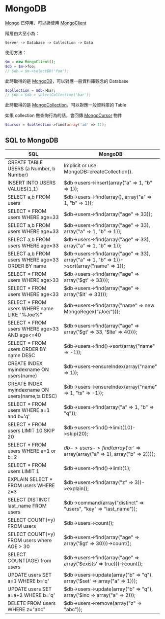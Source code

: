 MongoDB
=======

[Mongo](http://www.php.net/manual/en/class.mongo.php) 已停用，可以換使用 [MongoClient](http://www.php.net/manual/en/class.mongoclient.php)

階層由大至小為：

    Server -> Database -> Collection -> Data

使用方法：

```php
$m = new MongoClient();
$db = $m->foo;
// $db = $m->selectDB('foo');
```

此時取得的是 [MongoDB](http://www.php.net/manual/en/class.mongodb.php)，可以對應一般資料庫觀念的 Database

```php
$collection = $db->bar;
// $db = $db-> selectCollection('bar');
```

此時取得的是 [MongoCollection](http://www.php.net/manual/en/class.mongocollection.php)，可以對應一般資料庫的 Table

如果 collection 做查詢行為的話，會回傳 [MongoCursor](http://www.php.net/manual/en/class.mongocursor.php) 物件

```php
$cursor = $collection->find(array('id' => 1));
```

SQL to MongoDB
--------------

|  SQL  |  MongoDB  |
|  ---  |  -------  |
| CREATE TABLE USERS (a Number, b Number) | Implicit or use MongoDB::createCollection(). |
| INSERT INTO USERS VALUES(1,1) | $db->users->insert(array("a" => 1, "b" => 1)); |
| SELECT a,b FROM users | $db->users->find(array(), array("a" => 1, "b" => 1)); |
| SELECT * FROM users WHERE age=33 | $db->users->find(array("age" => 33)); |
| SELECT a,b FROM users WHERE age=33 | $db->users->find(array("age" => 33), array("a" => 1, "b" => 1)); |
| SELECT a,b FROM users WHERE age=33 | $db->users->find(array("age" => 33), array("a" => 1, "b" => 1)); |
| SELECT a,b FROM users WHERE age=33 ORDER BY name | $db->users->find(array("age" => 33), array("a" => 1, "b" => 1))->sort(array("name" => 1)); |
| SELECT * FROM users WHERE age>33 | $db->users->find(array("age" => array('$gt' => 33))); |
| SELECT * FROM users WHERE age<33 | $db->users->find(array("age" => array('$lt' => 33))); |
| SELECT * FROM users WHERE name LIKE "%Joe%" | $db->users->find(array("name" => new MongoRegex("/Joe/"))); |
| SELECT * FROM users WHERE age>33 AND age<=40 | $db->users->find(array("age" => array('$gt' => 33, '$lte' => 40))); |
| SELECT * FROM users ORDER BY name DESC | $db->users->find()->sort(array("name" => -1)); |
| CREATE INDEX myindexname ON users(name) | $db->users->ensureIndex(array("name" => 1)); |
| CREATE INDEX myindexname ON users(name,ts DESC) | $db->users->ensureIndex(array("name" => 1, "ts" => -1)); |
| SELECT * FROM users WHERE a=1 and b='q' | $db->users->find(array("a" => 1, "b" => "q")); |
| SELECT * FROM users LIMIT 10 SKIP 20 | $db->users->find()->limit(10)->skip(20); |
| SELECT * FROM users WHERE a=1 or b=2 | $db->users->find(array('$or' => array(array("a" => 1), array("b" => 2)))); |
| SELECT * FROM users LIMIT 1 | $db->users->find()->limit(1); |
| EXPLAIN SELECT * FROM users WHERE z=3 | $db->users->find(array("z" => 3))->explain(); |
| SELECT DISTINCT last_name FROM users | $db->command(array("distinct" => "users", "key" => "last_name")); |
| SELECT COUNT(*y) FROM users | $db->users->count(); |
| SELECT COUNT(*y) FROM users where AGE > 30 | $db->users->find(array("age" => array('$gt' => 30)))->count(); |
| SELECT COUNT(AGE) from users | $db->users->find(array("age" => array('$exists' => true)))->count(); |
| UPDATE users SET a=1 WHERE b='q' | $db->users->update(array("b" => "q"), array('$set' => array("a" => 1))); |
| UPDATE users SET a=a+2 WHERE b='q' | $db->users->update(array("b" => "q"), array('$inc => array("a" => 2))); |
| DELETE FROM users WHERE z="abc" | $db->users->remove(array("z" => "abc")); |
